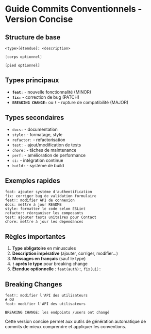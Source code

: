 # Guide Commits Conventionnels - Version Concise

## Structure de base
```
<type>[étendue]: <description>

[corps optionnel]

[pied optionnel]
```

## Types principaux
- **`feat:`** - nouvelle fonctionnalité (MINOR)
- **`fix:`** - correction de bug (PATCH)
- **`BREAKING CHANGE:`** ou **`!`** - rupture de compatibilité (MAJOR)

## Types secondaires
- `docs:` - documentation
- `style:` - formatage, style
- `refactor:` - refactorisation
- `test:` - ajout/modification de tests
- `chore:` - tâches de maintenance
- `perf:` - amélioration de performance
- `ci:` - intégration continue
- `build:` - système de build

## Exemples rapides
```
feat: ajouter système d'authentification
fix: corriger bug de validation formulaire
feat!: modifier API de connexion
docs: mettre à jour README
style: formatter le code selon ESLint
refactor: réorganiser les composants
test: ajouter tests unitaires pour Contact
chore: mettre à jour les dépendances
```

## Règles importantes
1. **Type obligatoire** en minuscules
2. **Description impérative** (ajouter, corriger, modifier...)
3. **Messages en français** (sauf le type)
4. **`!` après le type** pour breaking change
5. **Étendue optionnelle** : `feat(auth):`, `fix(ui):`

## Breaking Changes
```
feat!: modifier l'API des utilisateurs
# OU
feat: modifier l'API des utilisateurs

BREAKING CHANGE: les endpoints /users ont changé
```

Cette version concise permet aux outils de génération automatique de commits de mieux comprendre et appliquer les conventions.